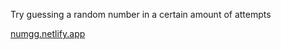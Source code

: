 <p>Try guessing a random number in a certain amount of attempts</p>
<a href = "numgg.netlify.app">numgg.netlify.app</a>
